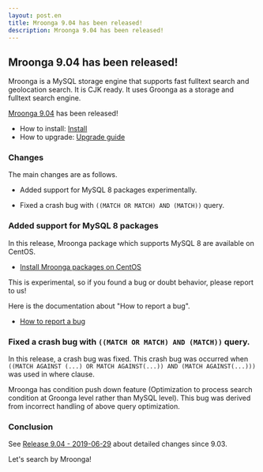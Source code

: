 ```yaml
---
layout: post.en
title: Mroonga 9.04 has been released!
description: Mroonga 9.04 has been released!
---
```


## Mroonga 9.04 has been released!

Mroonga is a MySQL storage engine that supports fast fulltext search
and geolocation search. It is CJK ready. It uses Groonga as a storage
and fulltext search engine.

[Mroonga 9.04](/docs/news.html#release-9-04) has been released!

* How to install: [Install](/docs/install.html)
* How to upgrade: [Upgrade guide](/docs/upgrade.html)

### Changes

The main changes are as follows.

  * Added support for MySQL 8 packages experimentally.

  * Fixed a crash bug with ``((MATCH OR MATCH) AND (MATCH))`` query.

### Added support for MySQL 8 packages

In this release, Mroonga package which supports MySQL 8 are available on CentOS.

* [Install Mroonga packages on CentOS](/docs/centos/install.html)

This is experimental, so if you found a bug or doubt behavior, please report to us!

Here is the documentation about "How to report a bug".

* [How to report a bug](/docs/contribution/report.html)

### Fixed a crash bug with ``((MATCH OR MATCH) AND (MATCH))`` query.

In this release, a crash bug was fixed. This crash bug was occurred when `((MATCH AGAINST (...) OR MATCH AGAINST(...)) AND (MATCH AGAINST(...)))` was used in where clause.

Mroonga has condition push down feature (Optimization to process search condition at Groonga level rather than MySQL level). This bug was derived from incorrect handling of above query optimization.

### Conclusion

See [Release 9.04 - 2019-06-29](/docs/news.html#release-9-04) about detailed changes since 9.03.

Let's search by Mroonga!
